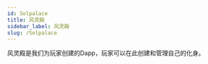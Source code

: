 ```yaml
---
id: Solpalace
title: 风灵殿
sidebar_label: 风灵殿
slug: /Solpalace
---
```


风灵殿是我们为玩家创建的Dapp，玩家可以在此创建和管理自己的化身。
